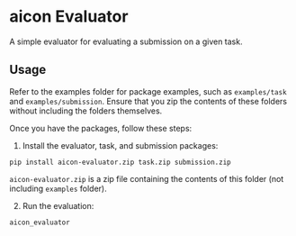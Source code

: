 # aicon Evaluator

A simple evaluator for evaluating a submission on a given task.

## Usage

Refer to the examples folder for package examples, such as `examples/task` and `examples/submission`. Ensure that you zip the contents of these folders without including the folders themselves.

Once you have the packages, follow these steps:

1. Install the evaluator, task, and submission packages:
```
pip install aicon-evaluator.zip task.zip submission.zip
```

`aicon-evaluator.zip` is a zip file containing the contents of this folder (not including `examples` folder).

2. Run the evaluation:
```
aicon_evaluator
```
